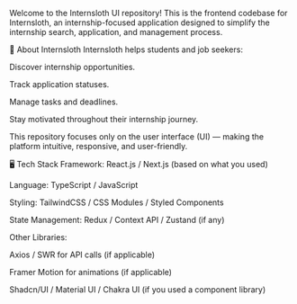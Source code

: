 Welcome to the Internsloth UI repository!
This is the frontend codebase for Internsloth, an internship-focused application designed to simplify the internship search, application, and management process.

🚀 About Internsloth
Internsloth helps students and job seekers:

Discover internship opportunities.

Track application statuses.

Manage tasks and deadlines.

Stay motivated throughout their internship journey.

This repository focuses only on the user interface (UI) — making the platform intuitive, responsive, and user-friendly.

🖥️ Tech Stack
Framework: React.js / Next.js (based on what you used)

Language: TypeScript / JavaScript

Styling: TailwindCSS / CSS Modules / Styled Components

State Management: Redux / Context API / Zustand (if any)

Other Libraries:

Axios / SWR for API calls (if applicable)

Framer Motion for animations (if applicable)

Shadcn/UI / Material UI / Chakra UI (if you used a component library)
